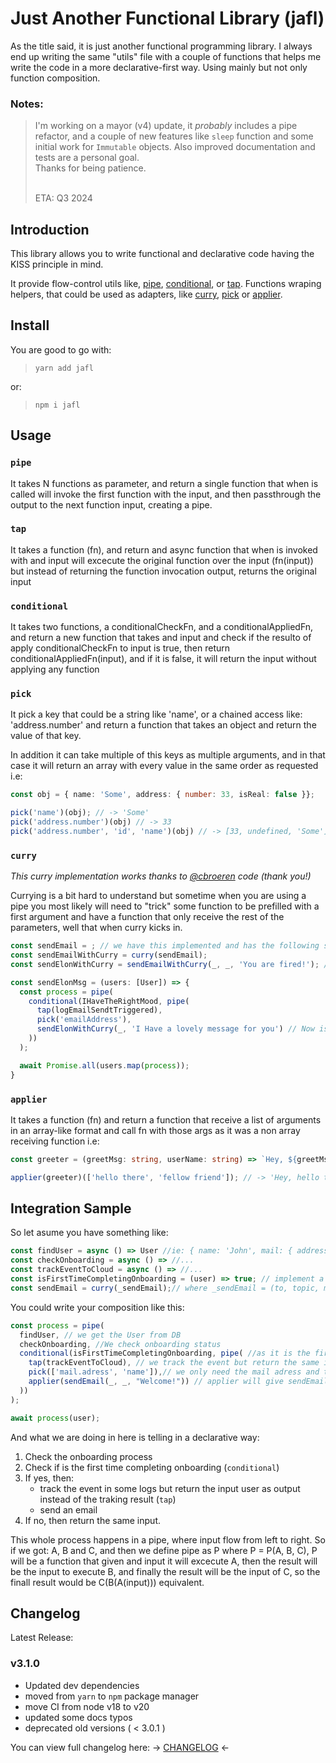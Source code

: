 # Just Another Functional Library (jafl)
As the title said, it is just another functional programming library. I always end up writing the same "utils" file with a couple of functions that helps me write the code in a more declarative-first way.
Using mainly but not only function composition.

### <b>Notes:</b>
> I'm working on a mayor (v4) update, it _probably_ includes a pipe refactor, and a couple of new features like `sleep` function and some initial work for `Immutable` objects. Also improved documentation and tests are a personal goal.<br>
> Thanks for being patience.
>
> <br>
> ETA: Q3 2024

## Introduction
This library allows you to write functional and declarative code having the KISS principle in mind.

It provide flow-control utils like, [pipe](#pipe), [conditional](#conditional), or [tap](#tap). Functions wraping helpers, that could be used as adapters, like [curry](#curry), [pick](#pick) or [applier](#applier).

## Install
You are good to go with:
> `yarn add jafl`

or:

> `npm i jafl`

## Usage
### `pipe`

It takes N functions as parameter, and return a single function
that when is called will invoke the first function with the input, and then
passthrough the output to the next function input, creating a pipe.


### `tap`

It takes a function (fn), and return and async function that when is invoked with and input
will excecute the original function over the input (fn(input)) but instead of returning the function
invocation output, returns the original input


### `conditional`

It takes two functions, a conditionalCheckFn, and a conditionalAppliedFn, and return a
new function that takes and input and check if the resulto of apply conditionalCheckFn
to input is true, then return conditionalAppliedFn(input), and if it is false, it
will return the input without applying any function

### `pick`

It pick a key that could be a string like 'name', or a chained access like: 'address.number'
and return a function that takes an object and return the value of that key.

In addition it can take multiple of this keys as multiple arguments, and in that case
it will return an array with every value in the same order as requested
i.e:
```typescript
const obj = { name: 'Some', address: { number: 33, isReal: false }};

pick('name')(obj); // -> 'Some'
pick('address.number')(obj) // -> 33
pick('address.number', 'id', 'name')(obj) // -> [33, undefined, 'Some']
```

### `curry`
_This curry implementation works thanks to [@cbroeren](https://www.github.com/cbroeren) code (thank you!)_

Currying is a bit hard to understand but sometime when you are using a pipe you most likely will need to "trick" some function to be prefilled with a first argument and have a function that only receive the rest of the parameters, well that when curry kicks in.

```typescript
const sendEmail = ; // we have this implemented and has the following signature: (to: string, topic: string, message: string)
const sendEmailWithCurry = curry(sendEmail);
const sendElonWithCurry = sendEmailWithCurry(_, _, 'You are fired!'); // now this function is prefilled with the third argument, message.

const sendElonMsg = (users: [User]) => {
  const process = pipe(
    conditional(IHaveTheRightMood, pipe(
      tap(logEmailSendtTriggered),
      pick('emailAddress'),
      sendElonWithCurry(_, 'I Have a lovely message for you') // Now is filled with message, and topic, so it will return a function that receive a "to" and excecute the original function
    ))
  );

  await Promise.all(users.map(process));
}
```

### `applier`

It takes a function (fn) and return a function that receive a list of arguments
in an array-like format and call fn with those args as it was a non array receiving function
i.e:
```typescript
const greeter = (greetMsg: string, userName: string) => `Hey, ${greetMsg} ${userName}!`;

applier(greeter)(['hello there', 'fellow friend']); // -> 'Hey, hello there fellow friend!' 
```

## Integration Sample
So let asume you have something like:
```javascript
const findUser = async () => User //ie: { name: 'John', mail: { address: foo@bar.com, foo: true } }
const checkOnboarding = async () => //...
const trackEventToCloud = async () => //...
const isFirstTimeCompletingOnboarding = (user) => true; // implement a real one
const sendEmail = curry(_sendEmail);// where _sendEmail = (to, topic, msg) => {...};
```
You could write your composition like this:
```javascript
const process = pipe(
  findUser, // we get the User from DB
  checkOnboarding, //We check onboarding status
  conditional(isFirstTimeCompletingOnboarding, pipe( //as it is the first time, so this pipe wil run
    tap(trackEventToCloud), // we track the event but return the same input using tap
    pick(['mail.adress', 'name']),// we only need the mail adress and the name for the user
    applier(sendEmail(_, _, "Welcome!")) // applier will give sendEmail the two remains parameters from the input array (the pick's output)
  ))
);

await process(user);
```
And what we are doing in here is telling in a declarative way:

1. Check the onboarding process
2. Check if is the first time completing onboarding (`conditional`)
3. If yes, then:
    - track the event in some logs but return the input user as output instead of the traking result (`tap`)
    - send an email
4. If no, then return the same input.

This whole process happens in a pipe, where input flow from left to right. So if we got: A, B and C, and then we define pipe as P where P = P(A, B, C), P will be a function that 
given and input it will excecute A, then the result will be the input to execute B, and finally the result will be the input of C, so the finall result would be C(B(A(input))) equivalent.


## Changelog

Latest Release:
### v3.1.0
- Updated dev dependencies
- moved from `yarn` to `npm` package manager
- move CI from node v18 to v20
- updated some docs typos
- deprecated old versions ( < 3.0.1 )

You can view full changelog here: -> [CHANGELOG](./CHANGELOG.md) <-
